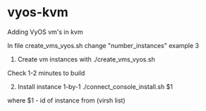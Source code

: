 # vyos-kvm
Adding VyOS vm's in kvm

In file  create_vms_vyos.sh change "number_instances" example 3

01. Create vm instances with ./create_vms_vyos.sh

Check 1-2 minutes to build

02. Install instance 1-by-1
./connect_console_install.sh $1

where $1 - id of instance from (virsh list)
